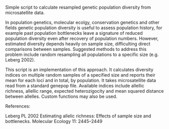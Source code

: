 Simple script to calculate resampled genetic population diversity from 
microsatellite data.

In population genetics, molecular ecolgy, conservation genetics and other
fields genetic population diversity is useful to assess population 
history, for example past population bottlenecks leave a signature of
reduced population diversity even after recovery of population numbers.
However, estimated diversity depends heavily on sample size, difficulting
direct comparisons between samples. Suggested methods to address this 
problem include random resampling all populations to a specific size 
(e.g. Leberg 2002). 

This script is an implementation of this approach. It calculates diversity 
indices on multiple random samples of a specified size and reports their 
mean for each loci and in total, by population. It takes microsatellite 
data read from a standard genepop file. Available indices include allellic 
richness, allellic range, expected heterozigocity and mean squared 
distance between allelles. Custom functions may also be used. 

References:

Leberg PL 2002 Estimating allelic richness: Effects of sample size and 
bottlenecks. Molecular Ecology 11: 2445–2449
